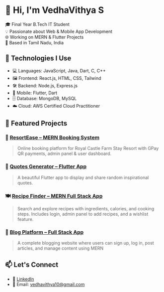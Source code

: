 # 👋 Hi, I'm VedhaVithya S

🎓 Final Year B.Tech IT Student  
💡 Passionate about Web & Mobile App Development  
🌐 Working on MERN & Flutter Projects  
📍 Based in Tamil Nadu, India

## 🔧 Technologies I Use
- 💻 Languages: JavaScript, Java, Dart, C, C++
- 🖼️ Frontend: React.js, HTML, CSS, Tailwind
- 🛠️ Backend: Node.js, Express.js
- 📱 Mobile: Flutter, Dart
- 🗄️ Database: MongoDB, MySQL
- ☁️ Cloud: AWS Certified Cloud Practitioner

## 🚀 Featured Projects

### 🌟 [ResortEase – MERN Booking System](https://github.com/vedhavithyaseenivasan/resortease)
> Online booking platform for Royal Castle Farm Stay Resort with GPay QR payments, admin panel & user dashboard.

### 💬 [Quotes Generator – Flutter App](https://github.com/vedhavithyaseenivasan/Flutter_Project)
> A beautiful Flutter app to display and share random inspirational quotes.

### 🍽️ [Recipe Finder – MERN Full Stack App](https://github.com/vedhavithyaseenivasan/recipe-finder)
> Search and explore recipes with ingredients, calories, and cooking steps. Includes login, admin panel to add recipes, and a wishlist feature.

### 📝 [Blog Platform – Full Stack App](https://github.com/vedhavithyaseenivasan/blog-platform)
> A complete blogging website where users can sign up, log in, post articles, and manage content using MERN


## 📫 Let's Connect
- 🔗 [LinkedIn](https://www.linkedin.com/in/vedhavithya-s/)
- 📧 Email: vedhavithya10@gmail.com
